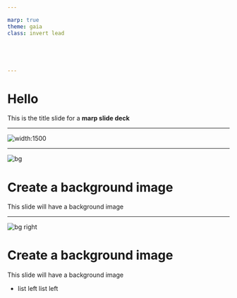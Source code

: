 ```yaml
--- 

marp: true
theme: gaia
class: invert lead





---
```


# Hello

This is the title slide for a **marp slide deck**

---
![width:1500](https://pbs.twimg.com/media/FTQS5N0UUAAGJCZ.jpg)

---

![bg](https://images.nightcafe.studio/jobs/PFvHfSQawINBLkdP4Ktu/PFvHfSQawINBLkdP4Ktu--1--hflob.jpg?tr=w-1600,c-at_max)

# **Create a background image**

This slide will have a background image

---

![bg right](https://images.nightcafe.studio/jobs/PFvHfSQawINBLkdP4Ktu/PFvHfSQawINBLkdP4Ktu--1--hflob.jpg?tr=w-1600,c-at_max)

# **Create a background image**

This slide will have a background image

* list left
list left